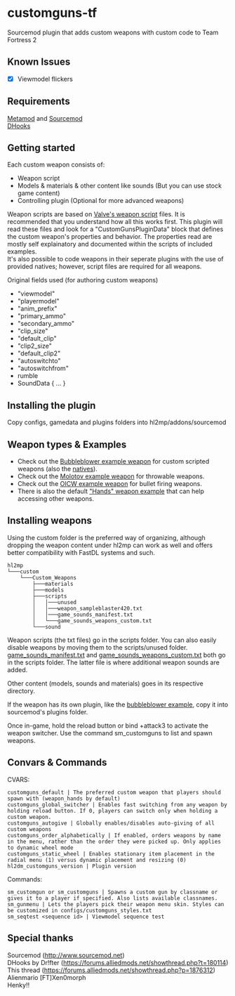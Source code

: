 # customguns-tf
Sourcemod plugin that adds custom weapons with custom code to Team Fortress 2

Known Issues
---------
- [x] Viewmodel flickers

Requirements
---------
[Metamod](http://www.metamodsource.net/) and [Sourcemod](http://www.sourcemod.net)  
[DHooks](https://forums.alliedmods.net/showthread.php?t=180114) 

Getting started
---------
Each custom weapon consists of:
* Weapon script
* Models & materials & other content like sounds (But you can use stock game content)
* Controlling plugin (Optional for more advanced weapons)

Weapon scripts are based on [Valve's weapon script](https://developer.valvesoftware.com/wiki/Weapon_script) files. It is recommended that you understand how all this works first. This plugin will read these files and look for a "CustomGunsPluginData" block that defines the custom weapon's properties and behavior. The properties read are mostly self explainatory and documented within the scripts of included examples.  
It's also possible to code weapons in their seperate plugins with the use of provided natives; however, script files are required for all weapons.

Original fields used (for authoring custom weapons)
* "viewmodel"
* "playermodel"
* "anim_prefix"
* "primary_ammo"
* "secondary_ammo"
* "clip_size"
* "default_clip"
* "clip2_size"
* "default_clip2"
* "autoswitchto"
* "autoswitchfrom"
* rumble
* SoundData { ... }

Installing the plugin
---------
Copy configs, gamedata and plugins folders into hl2mp/addons/sourcemod

Weapon types & Examples
---------
* Check out the [Bubbleblower example weapon](examples/weapon_bubbleblower) for custom scripted weapons (also the [natives](scripting/include/customguns.inc)).   
* Check out the [Molotov example weapon](examples/weapon_molotov) for throwable weapons.   
* Check out the [OICW example weapon](examples/weapon_oicw) for bullet firing weapons.   
* There is also the default ["Hands" weapon example](examples/weapon_hands) that can help accessing other weapons. 

Installing weapons
---------
Using the custom folder is the preferred way of organizing, although dropping the weapon content under hl2mp can work as well and offers better compatibility with FastDL systems and such.
```
hl2mp
└───custom
    └───Custom_Weapons
        ├───materials
        ├───models
        ├───scripts
        │   │───unused
        │   │───weapon_sampleblaster420.txt
        │   │───game_sounds_manifest.txt
        │   └───game_sounds_weapons_custom.txt
        └───sound
```

Weapon scripts (the txt files) go in the scripts folder. You can also easily disable weapons by moving them to the scripts/unused folder. 
[game_sounds_manifest.txt](examples/game_sounds_manifest.txt) and [game_sounds_weapons_custom.txt](examples/game_sounds_weapons_custom.txt) both go in the scripts folder. The latter file is where additional weapon sounds are added.

Other content (models, sounds and materials) goes in its respective directory.

If the weapon has its own plugin, like the [bubbleblower example](examples/weapon_bubbleblower), copy it into sourcemod's plugins folder.  

Once in-game, hold the reload button or bind +attack3 to activate the weapon switcher. Use the command sm_customguns to list and spawn weapons.

Convars & Commands
---------
CVARS:  
```
customguns_default | The preferred custom weapon that players should spawn with (weapon_hands by default)
customguns_global_switcher | Enables fast switching from any weapon by holding reload button. If 0, players can switch only when holding a custom weapon.
customguns_autogive | Globally enables/disables auto-giving of all custom weapons
customguns_order_alphabetically | If enabled, orders weapons by name in the menu, rather than the order they were picked up. Only applies to dynamic wheel mode
customguns_static_wheel | Enables stationary item placement in the radial menu (1) versus dynamic placement and resizing (0)
hl2dm_customguns_version | Plugin version
```
Commands:
```
sm_customgun or sm_customguns | Spawns a custom gun by classname or gives it to a player if specified. Also lists available classnames.
sm_gunmenu | Lets the players pick their weapon menu skin. Styles can be customized in configs/customguns_styles.txt
sm_seqtest <sequence id> | Viewmodel sequence test
```

Special thanks
---------
Sourcemod (http://www.sourcemod.net)  
DHooks by Dr!fter (https://forums.alliedmods.net/showthread.php?t=180114)  
This thread (https://forums.alliedmods.net/showthread.php?p=1876312)   
Alienmario
[FT]Xen0morph  
Henky‼  
